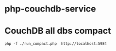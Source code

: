 # php-couchdb-service

CouchDB all dbs compact 
===============================

```
php -f ./run_compact.php  http://localhost:5984
```
